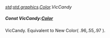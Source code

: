 _[std](../../modules/std/std-module.md):[std.graphics](../../modules/std/std-graphics.md).[Color](../../modules/std/std-graphics-color.md).VicCandy_
##### Const VicCandy:[Color](../../modules/std/std-graphics-color.md)
VicCandy. Equivalent to New Color( .96,.55,.97 ).
